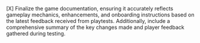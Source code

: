 [X] Finalize the game documentation, ensuring it accurately reflects gameplay mechanics, enhancements, and onboarding instructions based on the latest feedback received from playtests. Additionally, include a comprehensive summary of the key changes made and player feedback gathered during testing.